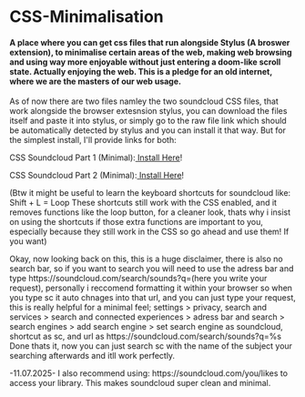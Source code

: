 <h1>CSS-Minimalisation</h1>

<h4>A place where you can get css files that run alongside Stylus (A broswer extension), to minimalise certain areas of the web, making web browsing and using way more enjoyable without just entering a doom-like scroll state. Actually enjoying the web. This is a pledge for an old internet, where we are the masters of our web usage.</h4>

<p> As of now there are two files namley the two soundcloud CSS files, that work alongside the browser extesnsion stylus, you can download the files itself and paste it into stylus, or simply go to the raw file link which should be automatically detected by stylus and you can install it that way. But for the simplest install, I'll provide links for both:</p>

<p>CSS Soundcloud Part 1 (Minimal):<a href="https://github.com/Ejuibante/CSS-Minimalisation/raw/refs/heads/main/SoundCloud_CSS_Part_1.user.css"> Install Here</a>!</p>
<p>CSS Soundcloud Part 2 (Minimal):<a href="https://github.com/Ejuibante/CSS-Minimalisation/raw/refs/heads/main/SoundCloud_CSS_Part_2.user.css"> Install Here</a>!</p>

<p>(Btw it might be useful to learn the keyboard shortcuts for soundcloud like: Shift + L = Loop  These shortcuts still work with the CSS enabled, and it removes functions like the loop button, for a cleaner look, thats why i insist on using the shortcuts if those extra functions are important to you, especially because they still work in the CSS so go ahead and use them! If you want)</p>
<p> Okay, now looking back on this, this is a huge disclaimer, there is also no search bar, so if you want to search you will need to use the adress bar and type https://soundcloud.com/search/sounds?q=(here you write your request), personally i reccomend formatting it within your browser so when you type sc it auto chnages into that url, and you can just type your request, this is really helpful for a minimal feel; settings > privacy, search and services > search and connected experiences > adress bar and search > search engines > add search engine > set search engine as soundcloud, shortcut as sc, and url as https://soundcloud.com/search/sounds?q=%s Done thats it, now you can just search sc with the name of the subject your searching afterwards and itll work perfectly.            </p>

<p> -11.07.2025- I also recommend using:   https://soundcloud.com/you/likes   to access your library. This makes soundcloud super clean and minimal.  </p>
